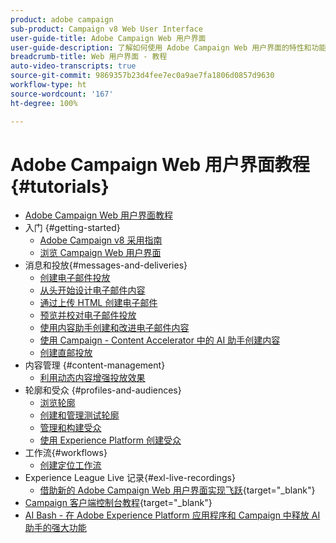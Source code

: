 ```yaml
---
product: adobe campaign
sub-product: Campaign v8 Web User Interface
user-guide-title: Adobe Campaign Web 用户界面
user-guide-description: 了解如何使用 Adobe Campaign Web 用户界面的特性和功能。
breadcrumb-title: Web 用户界面 - 教程
auto-video-transcripts: true
source-git-commit: 9869357b23d4fee7ec0a9ae7fa1806d0857d9630
workflow-type: ht
source-wordcount: '167'
ht-degree: 100%

---
```



# Adobe Campaign Web 用户界面教程 {#tutorials}

+ [Adobe Campaign Web 用户界面教程](/help/ac-web-learn-main/overview.md)
+ 入门 {#getting-started}
   + [Adobe Campaign v8 采用指南](https://experienceleague.adobe.com/zh-hans/docs/campaign-web/acs-to-ac/home)
   + [浏览 Campaign Web 用户界面](/help/get-started/explore-the-web-ui.md)
+ 消息和投放{#messages-and-deliveries}
   + [创建电子邮件投放](/help/deliveries/create-an-email-delivery.md)
   + [从头开始设计电子邮件内容](/help/design-the-delivery/create-email-content-from-scratch.md)
   + [通过上传 HTML 创建电子邮件](/help/design-the-delivery/create-an-email-by-uploading-html.md)
   + [预览并校对电子邮件投放](/help/deliveries/preview-and-proof-an-email-delivery.md)
   + [使用内容助手创建和改进电子邮件内容](/help/design-the-delivery/create-and-improve-email-content-with-the-content-assistant.md)
   + [使用 Campaign - Content Accelerator 中的 AI 助手创建内容](/help/design-the-delivery/create-content-with-the-ai-assistant-content-accelerator.md)
   + [创建直邮投放](/help/design-the-delivery/create-a-direct-mail-delivery.md)
+ 内容管理 {#content-management}
   + [利用动态内容增强投放效果](/help/design-the-delivery/enhance-a-delivery-with-dynamic-content.md)
+ 轮廓和受众 {#profiles-and-audiences}
   + [浏览轮廓](/help/profiles-and-audiences/explore-profiles.md)
   + [创建和管理测试轮廓](/help/profiles-and-audiences/create-and-manage-test-profiles.md)
   + [管理和构建受众](/help/profiles-and-audiences/manage-and-build-audiences.md)
   + [使用 Experience Platform 创建受众](/help/profiles-and-audiences/create-an-audience-with-experience-platform.md)
+ 工作流{#workflows}
   + [创建定位工作流](/help/workflows/create-a-targeting-workflow.md)
+ Experience League Live 记录{#exl-live-recordings}
   + [借助新的 Adobe Campaign Web 用户界面实现飞跃](https://experienceleague.adobe.com/docs/events/experience-league-live-recordings/episodes/exl-live-episode-02-29-24.html?lang=zh-Hans){target="_blank"}
+ [Campaign 客户端控制台教程](https://experienceleague.adobe.com/docs/campaign-learn/tutorials/overview.html){target="_blank"}
+ [AI Bash - 在 Adobe Experience Platform 应用程序和 Campaign 中释放 AI 助手的强大功能](https://experienceleague.adobe.com/zh-hans/docs/events/experience-league-live-recordings/episodes/exl-live-episode-09-26-24)
